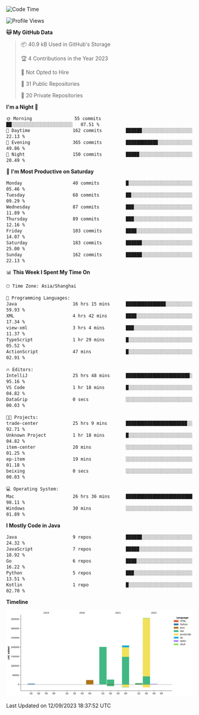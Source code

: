 <!--START_SECTION:waka-->
![Code Time](http://img.shields.io/badge/Code%20Time-2%2C055%20hrs%2040%20mins-blue)

![Profile Views](http://img.shields.io/badge/Profile%20Views-0-blue)

**🐱 My GitHub Data** 

> 📦 40.9 kB Used in GitHub's Storage 
 > 
> 🏆 4 Contributions in the Year 2023
 > 
> 🚫 Not Opted to Hire
 > 
> 📜 31 Public Repositories 
 > 
> 🔑 20 Private Repositories 
 > 
**I'm a Night 🦉** 

```text
🌞 Morning                55 commits          ██░░░░░░░░░░░░░░░░░░░░░░░   07.51 % 
🌆 Daytime                162 commits         ██████░░░░░░░░░░░░░░░░░░░   22.13 % 
🌃 Evening                365 commits         ████████████░░░░░░░░░░░░░   49.86 % 
🌙 Night                  150 commits         █████░░░░░░░░░░░░░░░░░░░░   20.49 % 
```
📅 **I'm Most Productive on Saturday** 

```text
Monday                   40 commits          █░░░░░░░░░░░░░░░░░░░░░░░░   05.46 % 
Tuesday                  68 commits          ██░░░░░░░░░░░░░░░░░░░░░░░   09.29 % 
Wednesday                87 commits          ███░░░░░░░░░░░░░░░░░░░░░░   11.89 % 
Thursday                 89 commits          ███░░░░░░░░░░░░░░░░░░░░░░   12.16 % 
Friday                   103 commits         ████░░░░░░░░░░░░░░░░░░░░░   14.07 % 
Saturday                 183 commits         ██████░░░░░░░░░░░░░░░░░░░   25.00 % 
Sunday                   162 commits         ██████░░░░░░░░░░░░░░░░░░░   22.13 % 
```


📊 **This Week I Spent My Time On** 

```text
🕑︎ Time Zone: Asia/Shanghai

💬 Programming Languages: 
Java                     16 hrs 15 mins      ███████████████░░░░░░░░░░   59.93 % 
XML                      4 hrs 42 mins       ████░░░░░░░░░░░░░░░░░░░░░   17.34 % 
view-xml                 3 hrs 4 mins        ███░░░░░░░░░░░░░░░░░░░░░░   11.37 % 
TypeScript               1 hr 29 mins        █░░░░░░░░░░░░░░░░░░░░░░░░   05.52 % 
ActionScript             47 mins             █░░░░░░░░░░░░░░░░░░░░░░░░   02.91 % 

🔥 Editors: 
IntelliJ                 25 hrs 48 mins      ████████████████████████░   95.16 % 
VS Code                  1 hr 18 mins        █░░░░░░░░░░░░░░░░░░░░░░░░   04.82 % 
DataGrip                 0 secs              ░░░░░░░░░░░░░░░░░░░░░░░░░   00.03 % 

🐱‍💻 Projects: 
trade-center             25 hrs 9 mins       ███████████████████████░░   92.71 % 
Unknown Project          1 hr 18 mins        █░░░░░░░░░░░░░░░░░░░░░░░░   04.82 % 
item-center              20 mins             ░░░░░░░░░░░░░░░░░░░░░░░░░   01.25 % 
ep-item                  19 mins             ░░░░░░░░░░░░░░░░░░░░░░░░░   01.18 % 
beixing                  0 secs              ░░░░░░░░░░░░░░░░░░░░░░░░░   00.03 % 

💻 Operating System: 
Mac                      26 hrs 36 mins      █████████████████████████   98.11 % 
Windows                  30 mins             ░░░░░░░░░░░░░░░░░░░░░░░░░   01.89 % 
```

**I Mostly Code in Java** 

```text
Java                     9 repos             ██████░░░░░░░░░░░░░░░░░░░   24.32 % 
JavaScript               7 repos             █████░░░░░░░░░░░░░░░░░░░░   18.92 % 
Go                       6 repos             ████░░░░░░░░░░░░░░░░░░░░░   16.22 % 
Python                   5 repos             ███░░░░░░░░░░░░░░░░░░░░░░   13.51 % 
Kotlin                   1 repo              █░░░░░░░░░░░░░░░░░░░░░░░░   02.70 % 
```



**Timeline**

![Lines of Code chart](https://raw.githubusercontent.com/youtiaoguagua/youtiaoguagua/master/assets/bar_graph.png)


 Last Updated on 12/09/2023 18:37:52 UTC
<!--END_SECTION:waka-->